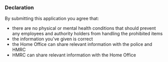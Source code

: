 ### Declaration

By submitting this application you agree that:

* there are no physical or mental health conditions that should prevent any employees and authority holders from handling the prohibited items
* the information you've given is correct
* the Home Office can share relevant information with the police and HMRC
* HMRC can share relevant information with the Home Office
